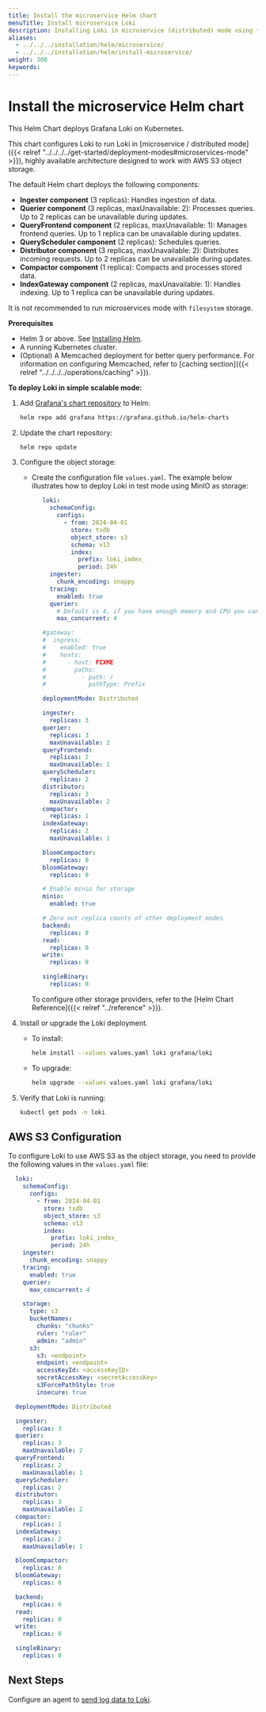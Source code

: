 ```yaml
---
title: Install the microservice Helm chart 
menuTitle: Install microservice Loki
description: Installing Loki in microservice (distributed) mode using the Helm chart.
aliases:
  - ../../../installation/helm/microservice/
  - ../../../installation/helm/install-microservice/
weight: 300
keywords: 
---
```


# Install the microservice Helm chart
<!-- vale Grafana.Quotes = NO -->
<!-- vale Grafana.Quotes = YES -->

This Helm Chart deploys Grafana Loki on Kubernetes.

This chart configures Loki to run Loki in [microservice / distributed mode]({{< relref "../../../../get-started/deployment-modes#microservices-mode" >}}), highly available architecture designed to work with AWS S3 object storage. 

The default Helm chart deploys the following components:
- **Ingester component** (3 replicas): Handles ingestion of data.
- **Querier component** (3 replicas, maxUnavailable: 2): Processes queries. Up to 2 replicas can be unavailable during updates.
- **QueryFrontend component** (2 replicas, maxUnavailable: 1): Manages frontend queries. Up to 1 replica can be unavailable during updates.
- **QueryScheduler component** (2 replicas): Schedules queries.
- **Distributor component** (3 replicas, maxUnavailable: 2): Distributes incoming requests. Up to 2 replicas can be unavailable during updates.
- **Compactor component** (1 replica): Compacts and processes stored data.
- **IndexGateway component** (2 replicas, maxUnavailable: 1): Handles indexing. Up to 1 replica can be unavailable during updates.


<!--TODO - Update when meta-monitoring chart releases-->

It is not recommended to run microservices mode with `filesystem` storage.

**Prerequisites**

- Helm 3 or above. See [Installing Helm](https://helm.sh/docs/intro/install/).
- A running Kubernetes cluster.
- (Optional) A Memcached deployment for better query performance. For information on configuring Memcached, refer to [caching section]({{< relref "../../../../operations/caching" >}}).


**To deploy Loki in simple scalable mode:**


1. Add [Grafana's chart repository](https://github.com/grafana/helm-charts) to Helm:

   ```bash
   helm repo add grafana https://grafana.github.io/helm-charts
   ```

1. Update the chart repository:

   ```bash
   helm repo update
   ```

1. Configure the object storage:

   - Create the configuration file `values.yaml`. The example below illustrates how to deploy Loki in test mode using MinIO as storage:

     ```yaml
        loki:
          schemaConfig:
            configs:
              - from: 2024-04-01
                store: tsdb
                object_store: s3
                schema: v13
                index:
                  prefix: loki_index_
                  period: 24h
          ingester:
            chunk_encoding: snappy
          tracing:
            enabled: true
          querier:
            # Default is 4, if you have enough memory and CPU you can increase, reduce if OOMing
            max_concurrent: 4

        #gateway:
        #  ingress:
        #    enabled: true
        #    hosts:
        #      - host: FIXME
        #        paths:
        #          - path: /
        #            pathType: Prefix

        deploymentMode: Distributed

        ingester:
          replicas: 3
        querier:
          replicas: 3
          maxUnavailable: 2
        queryFrontend:
          replicas: 2
          maxUnavailable: 1
        queryScheduler:
          replicas: 2
        distributor:
          replicas: 3
          maxUnavailable: 2
        compactor:
          replicas: 1
        indexGateway:
          replicas: 2
          maxUnavailable: 1

        bloomCompactor:
          replicas: 0
        bloomGateway:
          replicas: 0

        # Enable minio for storage
        minio:
          enabled: true

        # Zero out replica counts of other deployment modes
        backend:
          replicas: 0
        read:
          replicas: 0
        write:
          replicas: 0

        singleBinary:
          replicas: 0 
     ```

     To configure other storage providers, refer to the [Helm Chart Reference]({{< relref "../reference" >}}).


1. Install or upgrade the Loki deployment.
     - To install:
        ```bash
       helm install --values values.yaml loki grafana/loki
       ```
    - To upgrade:
       ```bash
       helm upgrade --values values.yaml loki grafana/loki
       ```
       

1. Verify that Loki is running:
    ```bash
    kubectl get pods -n loki
    ```

## AWS S3 Configuration

To configure Loki to use AWS S3 as the object storage, you need to provide the following values in the `values.yaml` file:

```yaml
  loki:
    schemaConfig:
      configs:
        - from: 2024-04-01
          store: tsdb
          object_store: s3
          schema: v13
          index:
            prefix: loki_index_
            period: 24h
    ingester:
      chunk_encoding: snappy
    tracing:
      enabled: true
    querier:
      max_concurrent: 4

    storage:
      type: s3
      bucketNames:
        chunks: "chunks"
        ruler: "ruler"
        admin: "admin"
      s3:
        s3: <endpoint>
        endpoint: <endpoint>
        accessKeyId: <accessKeyID>
        secretAccessKey: <secretAccessKey>
        s3ForcePathStyle: true
        insecure: true

  deploymentMode: Distributed

  ingester:
    replicas: 3
  querier:
    replicas: 3
    maxUnavailable: 2
  queryFrontend:
    replicas: 2
    maxUnavailable: 1
  queryScheduler:
    replicas: 2
  distributor:
    replicas: 3
    maxUnavailable: 2
  compactor:
    replicas: 1
  indexGateway:
    replicas: 2
    maxUnavailable: 1

  bloomCompactor:
    replicas: 0
  bloomGateway:
    replicas: 0

  backend:
    replicas: 0
  read:
    replicas: 0
  write:
    replicas: 0

  singleBinary:
    replicas: 0

```

## Next Steps 
Configure an agent to [send log data to Loki](/docs/loki/<LOKI_VERSION>/send-data/).
